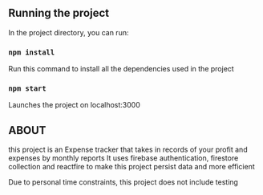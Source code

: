 ## Running the project

In the project directory, you can run:

### `npm install`

Run this command to install all the dependencies used in the project

### `npm start`

Launches the project on localhost:3000

## ABOUT

this project is an Expense tracker that takes in records of your profit and expenses by monthly reports
It uses firebase authentication, firestore collection and reactfire to make this project persist data and more efficient

Due to personal time constraints, this project does not include testing

